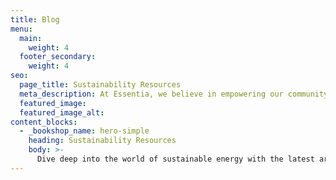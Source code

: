```yaml
---
title: Blog
menu:
  main:
    weight: 4
  footer_secondary:
    weight: 4
seo:
  page_title: Sustainability Resources
  meta_description: At Essentia, we believe in empowering our community with knowledge. Stay informed, stay sustainable, and join the conversation shaping our energy future.
  featured_image:
  featured_image_alt:
content_blocks:
  - _bookshop_name: hero-simple
    heading: Sustainability Resources
    body: >-
      Dive deep into the world of sustainable energy with the latest articles, trends, and breakthroughs. At Essentia, we believe in empowering our community with knowledge. Stay informed, stay sustainable, and join the conversation shaping our energy future.
---
```

